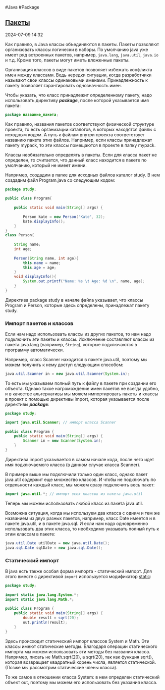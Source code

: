 #Java #Package

## [Пакеты](https://metanit.com/java/tutorial/3.2.php)

2024-07-09 14:32

Как правило, в Java классы объединяются в пакеты. Пакеты позволяют организовать классы логически в наборы. По умолчанию java уже имеет ряд встроенных пакетов, например, `java.lang`, `java.util`, `java.io` и т.д. Кроме того, пакеты могут иметь вложенные пакеты.

Организация классов в виде пакетов позволяет избежать конфликта имен между классами. Ведь нередки ситуации, когда разработчики называют свои классы одинаковыми именами. Принадлежность к пакету позволяет гарантировать однозначность имен.

Чтобы указать, что класс принадлежит определенному пакету, надо использовать директиву **_package_**, после которой указывается имя пакета:
```java
package название_пакета;
```
Как правило, названия пакетов соответствуют физической структуре проекта, то есть организации каталогов, в которых находятся файлы с исходным кодом. А путь к файлам внутри проекта соответствует названию пакета этих файлов. Например, если классы принадлежат пакету mypack, то эти классы помещаются в проекте в папку mypack.

Классы необязательно определять в пакеты. Если для класса пакет не определен, то считается, что данный класс находится в пакете по умолчанию, который не имеет имени.

Например, создадим в папке для исходных файлов каталог study. В нем создадим файл Program.java со следующим кодом:
```java
package study;
 
public class Program{
      
    public static void main(String[] args) {
             
        Person kate = new Person("Kate", 32);
        kate.displayInfo();
    }
}
class Person{
     
    String name;
    int age;
 
    Person(String name, int age){
        this.name = name;
        this.age = age;
    }
    void displayInfo(){
        System.out.printf("Name: %s \t Age: %d \n", name, age);
    }
}
```
Директива package study в начале файла указывает, что классы Program и Person, которые здесь определены, принадлежат пакету study.

### Импорт пакетов и классов

Если нам надо использовать классы из других пакетов, то нам надо подключить эти пакеты и классы. Исключение составляют классы из пакета java.lang (например, `String`), которые подключаются в программу автоматически.

Например, класс Scanner находится в пакете java.util, поэтому мы можем получить к нему доступ следующим способом:
```java
java.util.Scanner in = new java.util.Scanner(System.in);
```
То есть мы указываем полный путь к файлу в пакете при создании его объекта. Однако такое нагромождение имен пакетов не всегда удобно, и в качестве альтернативы мы можем импортировать пакеты и классы в проект с помощью директивы import, которая указывается после директивы **_package_**:
```java
package study;

import java.util.Scanner; // импорт класса Scanner
 
public class Program { 
    public static void main(String[] args) {
        Scanner in = new Scanner(System.in);
    } 
}
```

Директива import указывается в самом начале кода, после чего идет имя подключаемого класса (в данном случае класса Scanner).

В примере выше мы подключили только один класс, однако пакет java.util содержит еще множество классов. И чтобы не подключать по отдельности каждый класс, мы можем сразу подключить весь пакет:
```java
import java.util.*; // импорт всех классов из пакета java.util
```

Теперь мы можем использовать любой класс из пакета java.util.

Возможна ситуация, когда мы используем два класса с одним и тем же названием из двух разных пакетов, например, класс Date имеется и в пакете java.util, и в пакете java.sql. И если нам надо одновременно использовать два этих класса, то необходимо указывать полный путь к этим классам в пакете:
```java
java.util.Date utilDate = new java.util.Date();
java.sql.Date sqlDate = new java.sql.Date();
```

### Статический импорт

В java есть также особая форма импорта - статический импорт. Для этого вместе с директивой `import` используется модификатор [static](static):
```java
package study;
 
import static java.lang.System.*;
import static java.lang.Math.*;
 
public class Program {
    public static void main(String[] args) {
        double result = sqrt(20);
        out.println(result);
    } 
}
```
Здесь происходит статический импорт классов System и Math. Эти классы имеют статические методы. Благодаря операции статического импорта мы можем использовать эти методы без названия класса. Например, писать не Math.sqrt(20), а sqrt(20), так как функция sqrt(), которая возвращает квадратный корень числа, является статической. (Позже мы рассмотрим статические члены класса).

То же самое в отношении класса System: в нем определен статический объект out, поэтому мы можем его использовать без указания класса.

